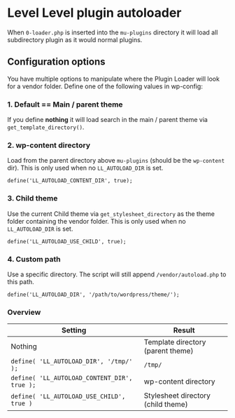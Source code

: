 # Level Level plugin autoloader

When `0-loader.php` is inserted into the `mu-plugins` directory it will load all subdirectory plugin as it would normal plugins. 

## Configuration options

You have multiple options to manipulate where the Plugin Loader will look for a vendor folder. Define one of the following values in wp-config:

### 1. Default == Main / parent theme
If you define **nothing** it will load search in the main / parent theme via `get_template_directory()`.

### 2. wp-content directory

Load from the parent directory above `mu-plugins` (should be the `wp-content` dir). This is only used when no `LL_AUTOLOAD_DIR` is set.

```
define('LL_AUTOLOAD_CONTENT_DIR', true);
```

### 3. Child theme
Use the current Child theme via `get_stylesheet_directory` as the theme folder containing the vendor folder. This is only used when no `LL_AUTOLOAD_DIR` is set.

```
define('LL_AUTOLOAD_USE_CHILD', true);
```

### 4. Custom path
Use a specific directory. The script will still append `/vendor/autoload.php` to this path.

```
define('LL_AUTOLOAD_DIR', '/path/to/wordpress/theme/');
```

### Overview

| **Setting**                                  | **Result**                         |
|----------------------------------------------|------------------------------------|
| Nothing                                      | Template directory (parent theme)  |
| `define( 'LL_AUTOLOAD_DIR', '/tmp/' );`      | `/tmp/`                            |
| `define( 'LL_AUTOLOAD_CONTENT_DIR', true );` | wp-content directory               |
| `define( 'LL_AUTOLOAD_USE_CHILD', true )`    | Stylesheet directory (child theme) |
